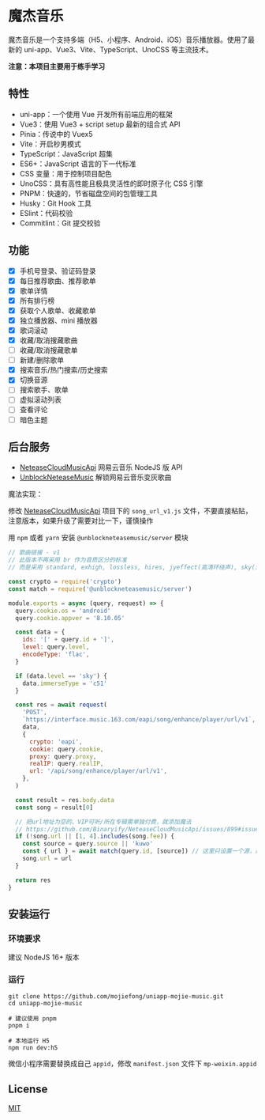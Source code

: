 # 魔杰音乐

魔杰音乐是一个支持多端（H5、小程序、Android、iOS）音乐播放器。使用了最新的 uni-app、Vue3、Vite、TypeScript、UnoCSS 等主流技术。

**注意：本项目主要用于练手学习**

## 特性

- uni-app：一个使用 Vue 开发所有前端应用的框架
- Vue3：使用 Vue3 + script setup 最新的组合式 API
- Pinia：传说中的 Vuex5
- Vite：开启秒男模式
- TypeScript：JavaScript 超集
- ES6+：JavaScript 语言的下一代标准
- CSS 变量：用于控制项目配色
- UnoCSS：具有高性能且极具灵活性的即时原子化 CSS 引擎
- PNPM：快速的，节省磁盘空间的包管理工具
- Husky：Git Hook 工具
- ESlint：代码校验
- Commitlint：Git 提交校验

## 功能

- [x] 手机号登录、验证码登录
- [x] 每日推荐歌曲、推荐歌单
- [x] 歌单详情
- [x] 所有排行榜
- [x] 获取个人歌单、收藏歌单
- [x] 独立播放器、mini 播放器
- [x] 歌词滚动
- [x] 收藏/取消搜藏歌曲
- [ ] 收藏/取消搜藏歌单
- [ ] 新建/删除歌单
- [x] 搜索音乐/热门搜索/历史搜索
- [x] 切换音源
- [ ] 搜索歌手、歌单
- [ ] 虚拟滚动列表
- [ ] 查看评论
- [ ] 暗色主题

## 后台服务

- [NeteaseCloudMusicApi](https://github.com/Binaryify/NeteaseCloudMusicApi) 网易云音乐 NodeJS 版 API
- [UnblockNeteaseMusic](https://github.com/UnblockNeteaseMusic/server) 解锁网易云音乐变灰歌曲

魔法实现：

修改 [NeteaseCloudMusicApi](https://github.com/Binaryify/NeteaseCloudMusicApi) 项目下的 `song_url_v1.js` 文件，不要直接粘贴，注意版本，如果升级了需要对比一下，谨慎操作

用 `npm` 或者 `yarn` 安装 `@unblockneteasemusic/server` 模块

```js
// 歌曲链接 - v1
// 此版本不再采用 br 作为音质区分的标准
// 而是采用 standard, exhigh, lossless, hires, jyeffect(高清环绕声), sky(沉浸环绕声), jymaster(超清母带) 进行音质判断

const crypto = require('crypto')
const match = require('@unblockneteasemusic/server')

module.exports = async (query, request) => {
  query.cookie.os = 'android'
  query.cookie.appver = '8.10.05'

  const data = {
    ids: '[' + query.id + ']',
    level: query.level,
    encodeType: 'flac',
  }

  if (data.level == 'sky') {
    data.immerseType = 'c51'
  }

  const res = await request(
    'POST',
    `https://interface.music.163.com/eapi/song/enhance/player/url/v1`,
    data,
    {
      crypto: 'eapi',
      cookie: query.cookie,
      proxy: query.proxy,
      realIP: query.realIP,
      url: '/api/song/enhance/player/url/v1',
    },
  )

  const result = res.body.data
  const song = result[0]

  // 把url地址为空的、VIP可听/所在专辑需单独付费，就添加魔法
  // https://github.com/Binaryify/NeteaseCloudMusicApi/issues/899#issuecomment-680002883
  if (!song.url || [1, 4].includes(song.fee)) {
    const source = query.source || 'kuwo'
    const { url } = await match(query.id, [source]) // 这里只设置一个源，避免多个产生随机选择问题
    song.url = url
  }

  return res
}
```

## 安装运行

### 环境要求

建议 NodeJS 16+ 版本

### 运行

```shell
git clone https://github.com/mojiefong/uniapp-mojie-music.git
cd uniapp-mojie-music

# 建议使用 pnpm
pnpm i

# 本地运行 H5
npm run dev:h5
```

微信小程序需要替换成自己 `appid`，修改 `manifest.json` 文件下 `mp-weixin.appid`

## License

[MIT](https://github.com/mojiefong/uniapp-mojie-music/blob/master/LICENSE)
